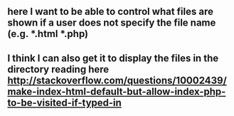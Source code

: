## here I want to be able to control what files are shown if a user does not specify the file name (e.g. *.html *.php)
## I think I can also get it to display the files in the directory reading here http://stackoverflow.com/questions/10002439/make-index-html-default-but-allow-index-php-to-be-visited-if-typed-in